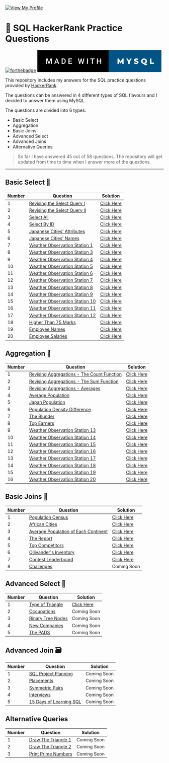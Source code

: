[![View My Profile](https://img.shields.io/badge/View-My_Profile-blue?logo=GitHub)](https://github.com/cholu6768) 

# 📒 SQL HackerRank Practice Questions 

[![forthebadge](https://forthebadge.com/images/badges/built-with-love.svg)](https://forthebadge.com) ![forthebadge](made-with-mysql.svg)

This repository includes my answers for the SQL practice questions provided by [HackerRank](https://www.hackerrank.com/dashboard). 

The questions can be answered in 4 different types of SQL flavours and I decided to answer them using MySQL.

The questions are divided into 6 types: 
- Basic Select 
- Aggregation
- Basic Joins
- Advanced Select 
- Advanced Joins
- Alternative Queries

> So far I have answered 45 out of 58 questions. The repository will get updated from time to time when I answer more of the questions. 



-----

## Basic Select 🔎

| Number | Question                       | Solution   |
|--------|--------------------------------|------------|
| 1      | [Revising the Select Query I](https://www.hackerrank.com/challenges/revising-the-select-query/problem?isFullScreen=true)    | [Click Here]() |
| 2      | [Revising the Select Query II](https://www.hackerrank.com/challenges/revising-the-select-query-2/problem?isFullScreen=true)   | [Click Here]() |
| 3      | [Select All](https://www.hackerrank.com/challenges/select-all-sql/problem?isFullScreen=true)                     | [Click Here]() |
| 4      | [Select By ID](https://www.hackerrank.com/challenges/select-by-id/problem?isFullScreen=true)                   | [Click Here]() |
| 5      | [Japanese Cities' Attributes](https://www.hackerrank.com/challenges/japanese-cities-attributes/problem?isFullScreen=true)    | [Click Here]() |
| 6      | [Japanese Cities' Names](https://www.hackerrank.com/challenges/japanese-cities-name/problem?isFullScreen=true)         | [Click Here]() |
| 7      | [Weather Observation Station 1](https://www.hackerrank.com/challenges/weather-observation-station-1/problem?isFullScreen=true)  | [Click Here]() |
| 8      | [Weather Observation Station 3](https://www.hackerrank.com/challenges/weather-observation-station-3/problem?isFullScreen=true)  | [Click Here]() |
| 9      | [Weather Observation Station 4](https://www.hackerrank.com/challenges/weather-observation-station-4/problem?isFullScreen=true)  | [Click Here]() |
| 10     | [Weather Observation Station 5](https://www.hackerrank.com/challenges/weather-observation-station-5/problem?isFullScreen=true)  | [Click Here]() |
| 11     | [Weather Observation Station 6](https://www.hackerrank.com/challenges/weather-observation-station-6/problem?isFullScreen=true)  | [Click Here]() |
| 12     | [Weather Observation Station 7](https://www.hackerrank.com/challenges/weather-observation-station-7/problem?isFullScreen=true)  | [Click Here]() |
| 13     | [Weather Observation Station 8](https://www.hackerrank.com/challenges/weather-observation-station-8/problem?isFullScreen=true)  | [Click Here]() |
| 14     | [Weather Observation Station 9](https://www.hackerrank.com/challenges/weather-observation-station-9/problem?isFullScreen=true)  | [Click Here]() |
| 15     | [Weather Observation Station 10](https://www.hackerrank.com/challenges/weather-observation-station-10/problem?isFullScreen=true) | [Click Here]() |
| 16     | [Weather Observation Station 11](https://www.hackerrank.com/challenges/weather-observation-station-11/problem?isFullScreen=true) | [Click Here]() |
| 17     | [Weather Observation Station 12](https://www.hackerrank.com/challenges/weather-observation-station-12/problem?isFullScreen=true) | [Click Here]() |
| 18     | [Higher Than 75 Marks](https://www.hackerrank.com/challenges/more-than-75-marks/problem?isFullScreen=true)           | [Click Here]() |
| 19     | [Employee Names](https://www.hackerrank.com/challenges/name-of-employees/problem?isFullScreen=true)                 | [Click Here]() |
| 20     | [Employee Salaries](https://www.hackerrank.com/challenges/salary-of-employees/problem?isFullScreen=true)              | [Click Here]() |

## Aggregation  🧱

| Number | Question                                     | Solution   |
|--------|----------------------------------------------|------------|
| 1      | [Revising Aggregations - The Count   Function](https://www.hackerrank.com/challenges/revising-aggregations-the-count-function/problem?isFullScreen=true) | [Click Here]() |
| 2      | [Revising Aggregations - The Sum Function](https://www.hackerrank.com/challenges/revising-aggregations-sum/problem?isFullScreen=true)     | [Click Here]() |
| 3      | [Revising Aggregations - Averages](https://www.hackerrank.com/challenges/revising-aggregations-the-average-function/problem?isFullScreen=true)             | [Click Here]() |
| 4      | [Average Population](https://www.hackerrank.com/challenges/average-population/problem?isFullScreen=true)                           | [Click Here]() |
| 5      | [Japan Population](https://www.hackerrank.com/challenges/japan-population/problem?isFullScreen=true)                             | [Click Here]() |
| 6      | [Population Density Difference](https://www.hackerrank.com/challenges/population-density-difference/problem?isFullScreen=true)                | [Click Here]() |
| 7      | [The Blunder](https://www.hackerrank.com/challenges/the-blunder/problem?isFullScreen=true)                                  | [Click Here]() |
| 8      | [Top Earners](https://www.hackerrank.com/challenges/earnings-of-employees/problem?isFullScreen=true)                                  | [Click Here]() |
| 9      | [Weather Observation Station 13](https://www.hackerrank.com/challenges/weather-observation-station-13/problem?isFullScreen=true)               | [Click Here]() |
| 10     | [Weather Observation Station 14](https://www.hackerrank.com/challenges/weather-observation-station-14/problem?isFullScreen=true)               | [Click Here]() |
| 11     | [Weather Observation Station 15](https://www.hackerrank.com/challenges/weather-observation-station-15/problem?isFullScreen=true)               | [Click Here]() |
| 12     | [Weather Observation Station 16](https://www.hackerrank.com/challenges/weather-observation-station-16/problem?isFullScreen=true)               | [Click Here]() |
| 13     | [Weather Observation Station 17](https://www.hackerrank.com/challenges/weather-observation-station-17/problem?isFullScreen=true)               | [Click Here]() |
| 14     | [Weather Observation Station 18](https://www.hackerrank.com/challenges/weather-observation-station-18/problem?isFullScreen=true)               | [Click Here]() |
| 15     | [Weather Observation Station 19](https://www.hackerrank.com/challenges/weather-observation-station-19/problem?isFullScreen=true)               | [Click Here]() |
| 16     | [Weather Observation Station 20](https://www.hackerrank.com/challenges/weather-observation-station-20/problem?isFullScreen=true)               | [Click Here]() |

## Basic Joins 🧲

| Number | Question                             | Solution    |
|--------|--------------------------------------|-------------|
| 1      | [Population Census](https://www.hackerrank.com/challenges/asian-population/problem?isFullScreen=true)                    | [Click Here]()  |
| 2      | [African Cities](https://www.hackerrank.com/challenges/african-cities/problem?isFullScreen=true)                       | [Click Here]()  |
| 3      | [Average Population of Each Continent](https://www.hackerrank.com/challenges/average-population-of-each-continent/problem?isFullScreen=true) | [Click Here]()  |
| 4      | [The Report](https://www.hackerrank.com/challenges/the-report/problem?isFullScreen=true)                           | [Click Here]()  |
| 5      | [Top Competitors](https://www.hackerrank.com/challenges/full-score/problem?isFullScreen=true)                      | [Click Here]()  |
| 6      | [Ollivander's Inventory](https://www.hackerrank.com/challenges/harry-potter-and-wands/problem?isFullScreen=true)               | [Click Here]()  |
| 7      | [Contest Leaderboard](https://www.hackerrank.com/challenges/contest-leaderboard/problem?isFullScreen=true)                  | [Click Here]()  |
| 8      | [Challenges](https://www.hackerrank.com/challenges/challenges/problem?isFullScreen=true)                           | Coming Soon |

## Advanced Select 🔬

| Number | Question          | Solution    |
|--------|-------------------|-------------|
| 1      | [Type of Triangle](https://www.hackerrank.com/challenges/what-type-of-triangle/problem?isFullScreen=true)  | [Click Here]()  |
| 2      | [Occupations](https://www.hackerrank.com/challenges/occupations/problem?isFullScreen=true)       | Coming Soon |
| 3      | [Binary Tree Nodes](https://www.hackerrank.com/challenges/binary-search-tree-1/problem?isFullScreen=true) | Coming Soon |
| 4      | [New Companies](https://www.hackerrank.com/challenges/the-company/problem?isFullScreen=true)     | Coming Soon |
| 5      | [The PADS](https://www.hackerrank.com/challenges/the-pads/problem?isFullScreen=true)          | Coming Soon |


## Advanced Join 🗃
| Number | Question                | Solution    |
|--------|-------------------------|-------------|
| 1      | [SQL Project Planning](https://www.hackerrank.com/challenges/sql-projects/problem?isFullScreen=true)    | Coming Soon |
| 2      | [Placements](https://www.hackerrank.com/challenges/placements/problem?isFullScreen=true)              | Coming Soon |
| 3      | [Symmetric Pairs](https://www.hackerrank.com/challenges/symmetric-pairs/problem?isFullScreen=true)         | Coming Soon |
| 4      | [Interviews](https://www.hackerrank.com/challenges/interviews/problem?isFullScreen=true)              | Coming Soon |
| 5      | [15 Days of Learning SQL](https://www.hackerrank.com/challenges/15-days-of-learning-sql/problem?isFullScreen=true) | Coming Soon |

## Alternative Queries

| Number | Question            | Solution    |
|--------|---------------------|-------------|
| 1      | [Draw The Triangle 1](https://www.hackerrank.com/challenges/draw-the-triangle-1/problem?isFullScreen=true) | Coming Soon |
| 2      | [Draw The Triangle 2](https://www.hackerrank.com/challenges/draw-the-triangle-2/problem?isFullScreen=true) | Coming Soon |
| 3      | [Print Prime Numbers](https://www.hackerrank.com/challenges/print-prime-numbers/problem?isFullScreen=true) | Coming Soon |

